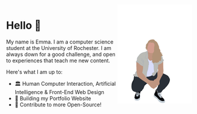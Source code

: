 <img align="right" width="40%" src="https://github.com/emma-campbell/emma-campbell/blob/master/assets/IMG_0130.PNG">

# Hello 👋

My name is Emma. I am a computer science student at the University of Rochester. I am always down for a good challenge, and open to experiences that teach me new content.

Here's what I am up to:
- 🏛 Human Computer Interaction, Artificial Intelligence & Front-End Web Design
- 🌱 Building my Portfolio Website
- 🥅 Contribute to more Open-Source!
